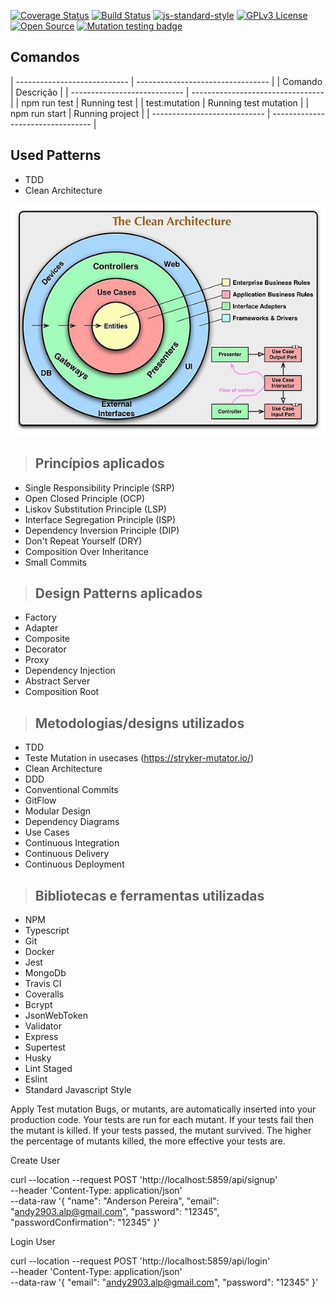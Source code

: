 [![Coverage Status](https://coveralls.io/repos/github/andersonluizpereira/clean-node-api/badge.svg?branch=master)](https://coveralls.io/github/andersonluizpereira/clean-node-api?branch=master)
[![Build Status](https://travis-ci.com/andersonluizpereira/clean-node-api.svg?branch=master)](https://travis-ci.com/andersonluizpereira/clean-node-api)
[![js-standard-style](https://img.shields.io/badge/code%20style-standard-brightgreen.svg)](http://standardjs.com)
[![GPLv3 License](https://img.shields.io/badge/License-GPL%20v3-yellow.svg)](https://opensource.org/licenses/)
[![Open Source](https://badges.frapsoft.com/os/v1/open-source.svg?v=103)](https://opensource.org/)
[![Mutation testing badge](https://img.shields.io/endpoint?style=flat&url=https%3A%2F%2Fbadge-api.stryker-mutator.io%2Fgithub.com%2Fandersonluizpereira%2Fclean-node-api%2Fmaster)](https://dashboard.stryker-mutator.io/reports/github.com/andersonluizpereira/clean-node-api/master)
## Comandos
| ---------------------------- | --------------------------------- |
| Comando                      | Descrição                         |
| ---------------------------- | --------------------------------- |
| npm run test                 | Running test                      |
| test:mutation                | Running test mutation             |
| npm run start                | Running project                   |
| ---------------------------- | --------------------------------- |

## Used Patterns
- TDD
- Clean Architecture

![clean-architecture-nodets](https://github.com/andersonluizpereira/journal-notify-typescript/blob/master/public/img/cleanarch.jpg)
> ## Princípios aplicados

* Single Responsibility Principle (SRP)
* Open Closed Principle (OCP)
* Liskov Substitution Principle (LSP)
* Interface Segregation Principle (ISP)
* Dependency Inversion Principle (DIP)
* Don't Repeat Yourself (DRY)
* Composition Over Inheritance
* Small Commits

> ## Design Patterns aplicados

* Factory
* Adapter
* Composite
* Decorator
* Proxy
* Dependency Injection
* Abstract Server
* Composition Root

> ## Metodologias/designs utilizados

* TDD
* Teste Mutation in usecases (https://stryker-mutator.io/)
* Clean Architecture
* DDD
* Conventional Commits
* GitFlow
* Modular Design
* Dependency Diagrams
* Use Cases
* Continuous Integration
* Continuous Delivery
* Continuous Deployment

> ## Bibliotecas e ferramentas utilizadas

* NPM
* Typescript
* Git
* Docker
* Jest
* MongoDb
* Travis CI
* Coveralls
* Bcrypt
* JsonWebToken
* Validator
* Express
* Supertest
* Husky
* Lint Staged
* Eslint
* Standard Javascript Style

Apply Test mutation
Bugs, or mutants, are automatically inserted into your production code. Your tests are run for each mutant. If your tests fail then the mutant is killed. If your tests passed, the mutant survived. The higher the percentage of mutants killed, the more effective your tests are.

Create User

curl --location --request POST 'http://localhost:5859/api/signup' \
--header 'Content-Type: application/json' \
--data-raw '{
    "name": "Anderson Pereira",
    "email": "andy2903.alp@gmail.com",
    "password": "12345",
    "passwordConfirmation": "12345"
}'

Login User

curl --location --request POST 'http://localhost:5859/api/login' \
--header 'Content-Type: application/json' \
--data-raw '{
    "email": "andy2903.alp@gmail.com",
    "password": "12345"
}'
